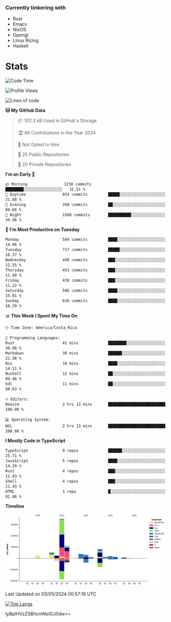 ### Currently tinkering with
 - Rust
 - Emacs
 - NixOS
 - Opengl
 - Linux Ricing
 - Haskell

# Stats
<!--START_SECTION:waka-->
![Code Time](http://img.shields.io/badge/Code%20Time-880%20hrs%2040%20mins-blue)

![Profile Views](http://img.shields.io/badge/Profile%20Views-0-blue)

![Lines of code](https://img.shields.io/badge/From%20Hello%20World%20I%27ve%20Written-757.1%20thousand%20lines%20of%20code-blue)

**🐱 My GitHub Data** 

> 📦 102.3 kB Used in GitHub's Storage 
 > 
> 🏆 46 Contributions in the Year 2024
 > 
> 🚫 Not Opted to Hire
 > 
> 📜 25 Public Repositories 
 > 
> 🔑 20 Private Repositories 
 > 
**I'm an Early 🐤** 

```text
🌞 Morning                1230 commits        ████████░░░░░░░░░░░░░░░░░   31.51 % 
🌆 Daytime                854 commits         █████░░░░░░░░░░░░░░░░░░░░   21.88 % 
🌃 Evening                260 commits         ██░░░░░░░░░░░░░░░░░░░░░░░   06.66 % 
🌙 Night                  1560 commits        ██████████░░░░░░░░░░░░░░░   39.96 % 
```
📅 **I'm Most Productive on Tuesday** 

```text
Monday                   584 commits         ████░░░░░░░░░░░░░░░░░░░░░   14.96 % 
Tuesday                  717 commits         █████░░░░░░░░░░░░░░░░░░░░   18.37 % 
Wednesday                490 commits         ███░░░░░░░░░░░░░░░░░░░░░░   12.55 % 
Thursday                 453 commits         ███░░░░░░░░░░░░░░░░░░░░░░   11.60 % 
Friday                   438 commits         ███░░░░░░░░░░░░░░░░░░░░░░   11.22 % 
Saturday                 586 commits         ████░░░░░░░░░░░░░░░░░░░░░   15.01 % 
Sunday                   636 commits         ████░░░░░░░░░░░░░░░░░░░░░   16.29 % 
```


📊 **This Week I Spent My Time On** 

```text
🕑︎ Time Zone: America/Costa_Rica

💬 Programming Languages: 
Rust                     41 mins             ████████░░░░░░░░░░░░░░░░░   30.98 % 
Markdown                 30 mins             ██████░░░░░░░░░░░░░░░░░░░   22.98 % 
Nix                      18 mins             ████░░░░░░░░░░░░░░░░░░░░░   14.11 % 
Nushell                  12 mins             ██░░░░░░░░░░░░░░░░░░░░░░░   09.46 % 
kdl                      11 mins             ██░░░░░░░░░░░░░░░░░░░░░░░   08.63 % 

🔥 Editors: 
Neovim                   2 hrs 13 mins       █████████████████████████   100.00 % 

💻 Operating System: 
WSL                      2 hrs 13 mins       █████████████████████████   100.00 % 
```

**I Mostly Code in TypeScript** 

```text
TypeScript               9 repos             ██████░░░░░░░░░░░░░░░░░░░   25.71 % 
JavaScript               5 repos             ████░░░░░░░░░░░░░░░░░░░░░   14.29 % 
Rust                     4 repos             ███░░░░░░░░░░░░░░░░░░░░░░   11.43 % 
Shell                    4 repos             ███░░░░░░░░░░░░░░░░░░░░░░   11.43 % 
HTML                     1 repo              █░░░░░░░░░░░░░░░░░░░░░░░░   02.86 % 
```



**Timeline**

![Lines of Code chart](https://raw.githubusercontent.com/PandeCode/PandeCode/main/assets/bar_graph.png)


 Last Updated on 03/05/2024 00:57:16 UTC
<!--END_SECTION:waka-->
<!-- 
[![PandeCode's GitHub stats](https://github-readme-stats.vercel.app/api?username=PandeCode&theme=dracula&hide_border=true&show_icons=true)](https://github.com/anuraghazra/github-readme-stats)
-->
[![Top Langs](https://github-readme-stats.vercel.app/api/top-langs/?username=PandeCode&layout=compact&theme=dracula&hide_border=true)](https://github.com/anuraghazra/github-readme-stats)

IyBpIHVzZSBhcmNoIGJ0dw==

